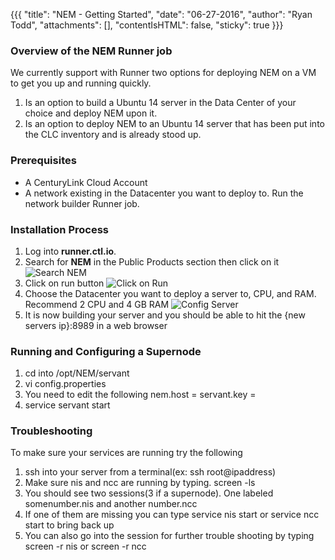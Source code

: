 {{{
  "title": "NEM - Getting Started",
  "date": "06-27-2016",
  "author": "Ryan Todd",
  "attachments": [],
  "contentIsHTML": false,
  "sticky": true
}}}

### Overview of the NEM Runner job
We currently support with Runner two options for deploying NEM on a VM to get you up and running quickly.

1. Is an option to build a Ubuntu 14 server in the Data Center of your choice and deploy NEM upon it.
2. Is an option to deploy NEM to an Ubuntu 14 server that has been put into the CLC inventory and is already stood up.

### Prerequisites
* A CenturyLink Cloud Account
* A network existing in the Datacenter you want to deploy to. Run the network builder Runner job.

### Installation Process

1. Log into **runner.ctl.io**.
2. Search for **NEM** in the Public Products section then click on it
  ![Search NEM](../images/BaaS/nem1.png)
3. Click on run button
  ![Click on Run](../images/BaaS/nem2.png)
4. Choose the Datacenter you want to deploy a server to, CPU, and RAM. Recommend 2 CPU and 4 GB RAM
  ![Config Server](../images/BaaS/nem3.png)
5. It is now building your server and you should be able to hit the {new servers ip}:8989 in a web browser

### Running and Configuring a Supernode

1. cd into /opt/NEM/servant
2. vi config.properties 
3. You need to edit the following 
     nem.host = <put vps ip address here>
     servant.key = <put your NIS boot key here>
4. service servant start


### Troubleshooting
To make sure your services are running try the following

1. ssh into your server from a terminal(ex: ssh root@ipaddress)
2. Make sure nis and ncc are running by typing. screen -ls
3. You should see two sessions(3 if a supernode). One labeled somenumber.nis and another number.ncc
4. If one of them are missing you can type service nis start or service ncc start to bring back up
5. You can also go into the session for further trouble shooting by typing screen -r nis or screen -r ncc